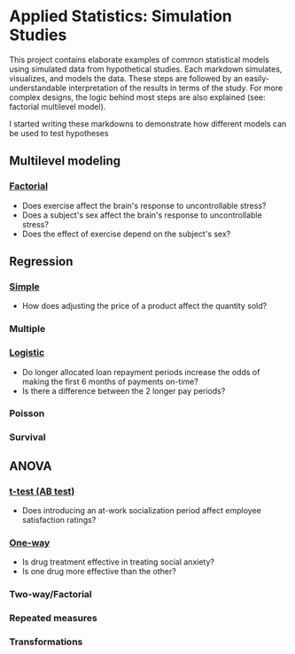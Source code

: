 # Applied Statistics: Simulation Studies
This project contains elaborate examples of common statistical models using simulated data from hypothetical studies. Each markdown simulates, visualizes, and models the data. These steps are followed by an easily-understandable interpretation of the results in terms of the study. For more complex designs, the logic behind most steps are also explained (see: factorial multilevel model).

I started writing these markdowns to demonstrate how different models can be used to test hypotheses

## Multilevel modeling

### [Factorial](https://github.com/atamalu/Applied-Stats-Sims/blob/master/Multilevel_Factorial/Multilevel_Factorial.md)
* Does exercise affect the brain's response to uncontrollable stress?
* Does a subject's sex affect the brain's response to uncontrollable stress?
* Does the effect of exercise depend on the subject's sex?

## Regression

### [Simple](https://github.com/atamalu/Applied-Stats-Sims/blob/master/Simple_Regression/simple_regression.md)
* How does adjusting the price of a product affect the quantity sold?

### Multiple

### [Logistic](https://github.com/atamalu/Applied-Stats-Sims/blob/master/Logistic_Regression/Logistic_Regression.md)
* Do longer allocated loan repayment periods increase the odds of making the first 6 months of payments on-time?
* Is there a difference between the 2 longer pay periods?

### Poisson

### Survival

## ANOVA

### [t-test (AB test)](https://github.com/atamalu/Applied-Stats-Sims/blob/master/t_test/t_test.md)
* Does introducing an at-work socialization period affect employee satisfaction ratings?

### [One-way](https://github.com/atamalu/Applied-Stats-Sims/blob/master/one_way_anova/one_way_anova.md)
* Is drug treatment effective in treating social anxiety?
* Is one drug more effective than the other?

### Two-way/Factorial

### Repeated measures

### Transformations
